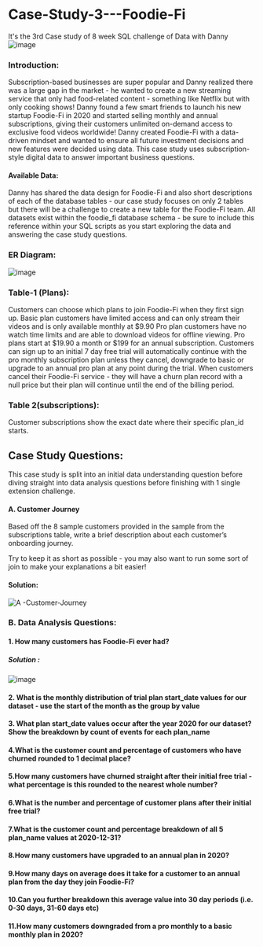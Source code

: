 # Case-Study-3---Foodie-Fi
It's the 3rd Case study of 8 week SQL challenge of Data with Danny
![image](https://github.com/mausumi45/Case-Study-3---Foodie-Fi/assets/98810351/00b67ec7-e4ef-499f-9436-67fbf9f661b8)
### Introduction:
Subscription-based businesses are super popular and Danny realized there was a large gap in the market - he wanted to create a new streaming service that only had food-related content - something like Netflix but with only cooking shows! 
Danny found a few smart friends to launch his new startup Foodie-Fi in 2020 and started selling monthly and annual subscriptions, giving their customers unlimited on-demand access to exclusive food videos worldwide!
Danny created Foodie-Fi with a data-driven mindset and wanted to ensure all future investment decisions and new features were decided using data. This case study uses subscription-style digital data to answer important business questions.

#### Available Data:
Danny has shared the data design for Foodie-Fi and also short descriptions of each of the database tables - our case study focuses on only 2 tables but there will be a challenge to create a new table for the Foodie-Fi team.
All datasets exist within the foodie_fi database schema - be sure to include this reference within your SQL scripts as you start exploring the data and answering the case study questions.

### ER Diagram:
![image](https://github.com/mausumi45/Case-Study-3---Foodie-Fi/assets/98810351/b5c7fa9b-1a33-43e7-b8c0-bc7eb172c69e)

### Table-1 (Plans):
Customers can choose which plans to join Foodie-Fi when they first sign up.
Basic plan customers have limited access and can only stream their videos and is only available monthly at $9.90
Pro plan customers have no watch time limits and are able to download videos for offline viewing. Pro plans start at $19.90 a month or $199 for an annual subscription.
Customers can sign up to an initial 7 day free trial will automatically continue with the pro monthly subscription plan unless they cancel, downgrade to basic or upgrade to an annual pro plan at any point during the trial.
When customers cancel their Foodie-Fi service - they will have a churn plan record with a null price but their plan will continue until the end of the billing period.

### Table 2(subscriptions):
Customer subscriptions show the exact date where their specific plan_id starts.

## Case Study Questions:
This case study is split into an initial data understanding question before diving straight into data analysis questions before finishing with 1 single extension challenge.

#### A. Customer Journey
Based off the 8 sample customers provided in the sample from the subscriptions table, write a brief description about each customer’s onboarding journey.

Try to keep it as short as possible - you may also want to run some sort of join to make your explanations a bit easier!
#### Solution:
![A -Customer-Journey](https://github.com/mausumi45/Case-Study-3---Foodie-Fi/assets/98810351/615d5221-ffa6-434d-9b2a-a3576714d8aa)

### B. Data Analysis Questions:
#### 1. How many customers has Foodie-Fi ever had?
##### Solution :
![image](https://github.com/mausumi45/Case-Study-3---Foodie-Fi/assets/98810351/d95e7287-3514-40d9-8044-1c1067865632)
#### 2. What is the monthly distribution of trial plan start_date values for our dataset - use the start of the month as the group by value

#### 3. What plan start_date values occur after the year 2020 for our dataset? Show the breakdown by count of events for each plan_name

#### 4.What is the customer count and percentage of customers who have churned rounded to 1 decimal place?

#### 5.How many customers have churned straight after their initial free trial - what percentage is this rounded to the nearest whole number?

#### 6.What is the number and percentage of customer plans after their initial free trial?

#### 7.What is the customer count and percentage breakdown of all 5 plan_name values at 2020-12-31?

#### 8.How many customers have upgraded to an annual plan in 2020?

#### 9.How many days on average does it take for a customer to an annual plan from the day they join Foodie-Fi?

#### 10.Can you further breakdown this average value into 30 day periods (i.e. 0-30 days, 31-60 days etc)

#### 11.How many customers downgraded from a pro monthly to a basic monthly plan in 2020?
